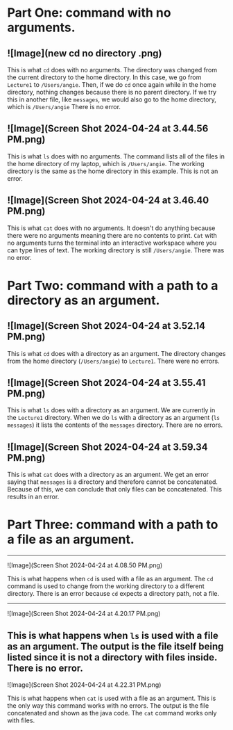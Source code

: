 # Part One: command with no arguments.

![Image](new cd no directory .png)
---
This is what `cd` does with no arguments. 
The directory was changed from the current directory to the home directory. In this case, we go from `Lecture1` to `/Users/angie`. Then, if we do `cd` once again while in the home directory, nothing changes because there is no parent directory. If we try this in another file, like `messages`, we would also go to the home directory, which is `/Users/angie`
There is no error. 

![Image](Screen Shot 2024-04-24 at 3.44.56 PM.png)
---
This is what `ls` does with no arguments. 
The command lists all of the files in the home directory of my laptop, which is `/Users/angie`. The working directory is the same as the home directory in this example.
This is not an error. 

![Image](Screen Shot 2024-04-24 at 3.46.40 PM.png)
---
This is what `cat` does with no arguments.
It doesn't do anything because there were no arguments meaning there are no contents to print. `Cat` with no arguments turns the terminal into an interactive workspace where you can type lines of text. The working directory is still  `/Users/angie`.
There was no error. 

# Part Two: command with a path to a directory as an argument.

![Image](Screen Shot 2024-04-24 at 3.52.14 PM.png)
---
This is what `cd` does with a directory as an argument.
The directory changes from the home directory (`/Users/angie`) to `Lecture1`. 
There were no errors. 

![Image](Screen Shot 2024-04-24 at 3.55.41 PM.png)
---
This is what `ls` does with a directory as an argument. 
We are currently in the `Lecture1` directory. When we do `ls` with a directory as an argument (`ls messages`) it lists the contents of the `messages` directory. There are no errors.

![Image](Screen Shot 2024-04-24 at 3.59.34 PM.png)
---
This is what `cat` does with a directory as an argument. 
We get an error saying that `messages` is a directory and therefore cannot be concatenated. Because of this, we can conclude that only files can be concatenated. This results in an error.


# Part Three: command with a path to a file as an argument.

---
![Image](Screen Shot 2024-04-24 at 4.08.50 PM.png)

This is what happens when `cd` is used with a file as an argument.
The `cd` command is used to change from the working directory to a different directory. There is an error because `cd` expects a directory path, not a file. 

---
![Image](Screen Shot 2024-04-24 at 4.20.17 PM.png)

This is what happens when `ls` is used with a file as an argument. 
The output is the file itself being listed since it is not a directory with files inside. 
There is no error. 
---
![Image](Screen Shot 2024-04-24 at 4.22.31 PM.png)

This is what happens when `cat` is used with a file as an argument. 
This is the only way this command works with no errors. The output is the file concatenated and shown as the java code.
The `cat` command works only with files. 
